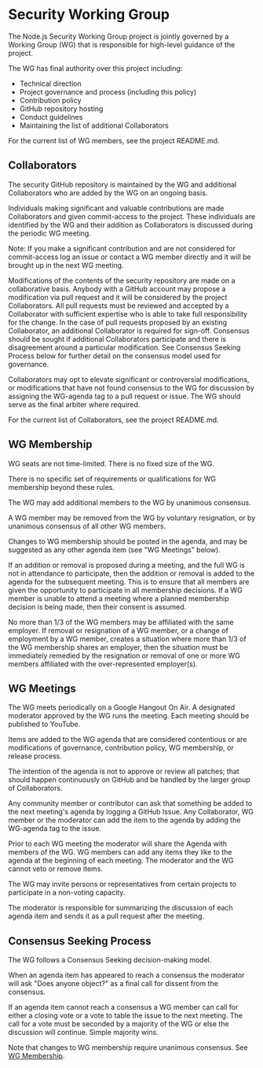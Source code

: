 # Security Working Group

The Node.js Security Working Group project is jointly governed by a Working
Group (WG) that is responsible for high-level guidance of the project.

The WG has final authority over this project including:

- Technical direction
- Project governance and process (including this policy)
- Contribution policy
- GitHub repository hosting
- Conduct guidelines
- Maintaining the list of additional Collaborators

For the current list of WG members, see the project README.md.

## Collaborators

The security GitHub repository is maintained by the WG and additional
Collaborators who are added by the WG on an ongoing basis.

Individuals making significant and valuable contributions are made Collaborators
and given commit-access to the project. These individuals are identified by the
WG and their addition as Collaborators is discussed during the periodic WG
meeting.

Note: If you make a significant contribution and are not considered for
commit-access log an issue or contact a WG member directly and it will be
brought up in the next WG meeting.

Modifications of the contents of the security repository are made on a
collaborative basis. Anybody with a GitHub account may propose a modification
via pull request and it will be considered by the project Collaborators. All
pull requests must be reviewed and accepted by a Collaborator with sufficient
expertise who is able to take full responsibility for the change. In the case of
pull requests proposed by an existing Collaborator, an additional Collaborator
is required for sign-off. Consensus should be sought if additional Collaborators
participate and there is disagreement around a particular modification. See
Consensus Seeking Process below for further detail on the consensus model used
for governance.

Collaborators may opt to elevate significant or controversial modifications, or
modifications that have not found consensus to the WG for discussion by
assigning the WG-agenda tag to a pull request or issue. The WG should serve as
the final arbiter where required.

For the current list of Collaborators, see the project README.md.

## WG Membership

WG seats are not time-limited. There is no fixed size of the WG.

There is no specific set of requirements or qualifications for WG membership
beyond these rules.

The WG may add additional members to the WG by unanimous consensus.

A WG member may be removed from the WG by voluntary resignation, or by unanimous
consensus of all other WG members.

Changes to WG membership should be posted in the agenda, and may be suggested as
any other agenda item (see "WG Meetings" below).

If an addition or removal is proposed during a meeting, and the full WG is not
in attendance to participate, then the addition or removal is added to the
agenda for the subsequent meeting. This is to ensure that all members are given
the opportunity to participate in all membership decisions. If a WG member is
unable to attend a meeting where a planned membership decision is being made,
then their consent is assumed.

No more than 1/3 of the WG members may be affiliated with the same employer. If
removal or resignation of a WG member, or a change of employment by a WG member,
creates a situation where more than 1/3 of the WG membership shares an employer,
then the situation must be immediately remedied by the resignation or removal of
one or more WG members affiliated with the over-represented employer(s).

## WG Meetings

The WG meets periodically on a Google Hangout On Air. A designated moderator
approved by the WG runs the meeting. Each meeting should be published to
YouTube.

Items are added to the WG agenda that are considered contentious or are
modifications of governance, contribution policy, WG membership, or release
process.

The intention of the agenda is not to approve or review all patches; that should
happen continuously on GitHub and be handled by the larger group of
Collaborators.

Any community member or contributor can ask that something be added to the next
meeting's agenda by logging a GitHub Issue. Any Collaborator, WG member or the
moderator can add the item to the agenda by adding the WG-agenda tag to the
issue.

Prior to each WG meeting the moderator will share the Agenda with members of the
WG. WG members can add any items they like to the agenda at the beginning of
each meeting. The moderator and the WG cannot veto or remove items.

The WG may invite persons or representatives from certain projects to
participate in a non-voting capacity.

The moderator is responsible for summarizing the discussion of each agenda item
and sends it as a pull request after the meeting.

## Consensus Seeking Process

The WG follows a Consensus Seeking decision-making model.

When an agenda item has appeared to reach a consensus the moderator will ask
"Does anyone object?" as a final call for dissent from the consensus.

If an agenda item cannot reach a consensus a WG member can call for either a
closing vote or a vote to table the issue to the next meeting. The call for a
vote must be seconded by a majority of the WG or else the discussion will
continue. Simple majority wins.

Note that changes to WG membership require unanimous consensus. See [WG 
Membership](#wg-membership).
